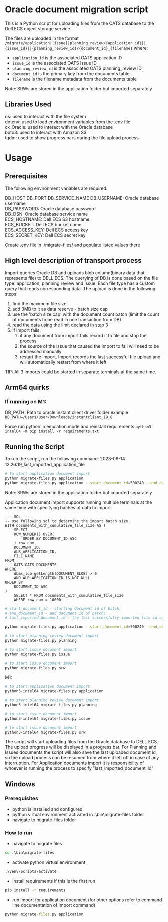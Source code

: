 # Oracle document migration script

This is a Python script for uploading files from the OATS database to the Dell ECS object storage service.

The files are uploaded in the format `/migrate/application||issue||planning_review/{application_id}||{issue_id}||{planning_review_id}/{document_id}_{filename}` where:

- `application_id` is the associated OATS application ID
- `issue_id` is the associated OATS issue ID
- `planning_review_id` is the associated OATS planning_review ID
- `document_id` is the primary key from the documents table
- `filename` is the filename metadata from the documents table

Note: SRWs are stored in the application folder but imported separately

## Libraries Used

os: used to interact with the file system  
dotenv: used to load environment variables from the .env file  
cx_Oracle: used to interact with the Oracle database  
boto3: used to interact with Amazon S3  
tqdm: used to show progress bars during the file upload process

# Usage

## Prerequisites

The following environment variables are required:

DB_HOST
DB_PORT
DB_SERVICE_NAME
DB_USERNAME: Oracle database username  
DB_PASSWORD: Oracle database password  
DB_DSN: Oracle database service name  
ECS_HOSTNAME: Dell ECS S3 hostname  
ECS_BUCKET: Dell ECS bucket name  
ECS_ACCESS_KEY: Dell ECS access key  
ECS_SECRET_KEY: Dell ECS secret key

Create .env file in ./migrate-files/ and populate listed values there

## High level description of transport process

Import queries Oracle DB and uploads blob column(binary data that represents file) to DELL ECS. The querying of DB is done based on the file type: application, planning review and issue. Each file type has a custom query that reads corresponding data. The upload is done in the following steps:

1. find the maximum file size
2. add 3MB to it as data reserve - batch size cap
3. use the 'batch size cap' with the document count batch (limit the count of documents to be read in one transaction from DB)
4. read the data using the limit declared in step 3
5. if import fails:
   1. if any document from import fails record it to file and stop the process
   2. the source of the issue that caused the import to fail will need to be addressed manually
   3. restart the import. Import records the last successful file upload and will automatically restart from where it left

TIP: All 3 imports could be started in separate terminals at the same time.

## Arm64 quirks

### If running on M1:

DB_PATH: Path to oracle instant client driver folder
example `DB_PATH=/Users/user/Downloads/instantclient_19_8`

Force run python in emulation mode and reinstall requirements
`python3-intel64 -m pip install -r requirements.txt`

## Running the Script

To run the script, run the following command:
2023-09-14 12:26:19_last_imported_application_file

```sh
# To start application document import
python migrate-files.py application
python migrate-files.py application --start_document_id=500240 --end_document_id=505260 --last_imported_document_id=500475
```
Note: SRWs are stored in the application folder but imported separately

Application document import supports running multiple terminals at the same time with specifying baches of data to import.

```
--- SQL ---
-- use following sql to determine the import batch size.
WITH documents_with_cumulative_file_size AS (
    SELECT
    ROW_NUMBER() OVER(
        ORDER BY DOCUMENT_ID ASC
    ) row_num,
    DOCUMENT_ID,
    ALR_APPLICATION_ID,
    FILE_NAME
FROM
    OATS.OATS_DOCUMENTS
WHERE
    dbms_lob.getLength(DOCUMENT_BLOB) > 0
    AND ALR_APPLICATION_ID IS NOT NULL
ORDER BY
    DOCUMENT_ID ASC
)
    SELECT * FROM documents_with_cumulative_file_size
    WHERE row_num = 10000
```

```sh
# start_document_id - starting document id of batch;
# end_document_id - end document id of batch;
# last_imported_document_id - the last successfully imported file id of batch. Could be found in [dateTime]_last_imported_application_file.txt or leave it empty and it defaults to 0.

python migrate-files.py application --start_document_id=500240 --end_document_id=505260 --last_imported_document_id=500475

```

```sh
# to start planning review document import
python migrate-files.py planning
```

```sh
# to start issue document import
python migrate-files.py issue
```

```sh
# to start issue document import
python migrate-files.py srw
```

M1:

```sh
# to start application document import
python3-intel64 migrate-files.py application
```

```sh
# to start planning review document import
python3-intel64 migrate-files.py planning
```

```sh
# to start issue document import
python3-intel64 migrate-files.py issue
```

```sh
# to start issue document import
python3-intel64 migrate-files.py srw
```

The script will start uploading files from the Oracle database to DELL ECS. The upload progress will be displayed in a progress bar. For Planning and Issues documents the script will also save the last uploaded document id, so the upload process can be resumed from where it left off in case of any interruption. For Application documents import it is responsibility of whoever is running the process to specify "last_imported_document_id"

## Windows

### Prerequisites

- python is installed and configured
- python virtual environment activated in .\bin\migrate-files folder
- navigate to migrate-files folder

### How to run
- navigate to migrate files
```cmd
cd .\bin\migrate-files
```

- activate python virtual environment

```cmd
.\venv\Scripts\activate
```

- install requirements if this is the first run

```cmd
pip install -r requirements
```

- run import for application document (for other options refer to command line documentation of import command)

```cmd
python migrate-files.py application
```
